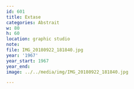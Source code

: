 ```yaml
---
id: 601
title: Extase
categories: Abstrait
w: 80
h: 60
location: graphic studio
note:
file: IMG_20180922_181840.jpg
year: '1967'
year_start: 1967
year_end:
image: ../../media/img/IMG_20180922_181840.jpg

---
```


